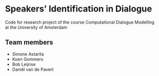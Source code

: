 # Speakers’ Identification in Dialogue

Code for research project of the course Computational Dialogue Modelling at the University of Amsterdam

## Team members
- Simone Astarita
- Koen Gommers
- Bob Leijnse
- Daniël van de Pavert
